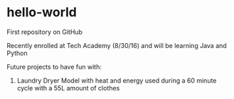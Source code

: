 # hello-world
First repository on GitHub

Recently enrolled at Tech Academy (8/30/16) and will be learning Java and Python

Future projects to have fun with:

1) Laundry Dryer Model with heat and energy used during a 60 minute cycle with a 55L amount of clothes
